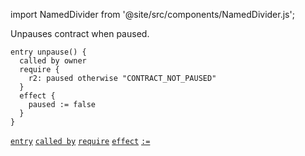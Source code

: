 import NamedDivider from '@site/src/components/NamedDivider.js';

Unpauses contract when paused.

<NamedDivider title="Code" width="1.5"/>

```archetype
entry unpause() {
  called by owner
  require {
    r2: paused otherwise "CONTRACT_NOT_PAUSED"
  }
  effect {
    paused := false
  }
}
```

[`entry`](/docs/reference/declarations/entrypoint#entry) [`called by`](/docs/reference/declarations/entrypoint#called-by) [`require`](/docs/reference/declarations/entrypoint#require) [`effect`](/docs/reference/declarations/entrypoint#effect)  [`:=`](/docs/reference/instructions/assignment#a--b)
